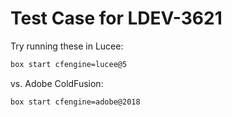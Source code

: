 # Test Case for LDEV-3621

Try running these in Lucee:

```bash
box start cfengine=lucee@5
```

vs. Adobe ColdFusion:

```bash
box start cfengine=adobe@2018
```